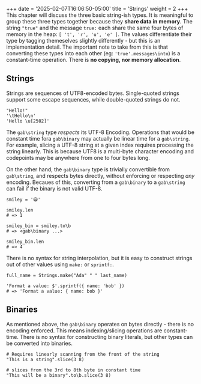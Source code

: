 +++
date = '2025-02-07T16:06:50-05:00'
title = 'Strings'
weight = 2
+++
This chapter will discuss the three basic string-ish types. It is meaningful to group these three types together because they **share data in memory**.
The string `"true"` and the message `true:` each share the same four bytes of memory in the heap: `[ 't', 'r', 'u', 'e' ]`.
The values differentiate their type by tagging themeselves slightly differently - but this is an implementation detail. The important note to take from this is that
converting these types into each other (eg: `'true'.messages\into`) is a constant-time operation. There is **no copying, nor memory allocation**.
## Strings
Strings are sequences of UTF8-encoded bytes. Single-quoted strings support some escape sequences, while double-quoted strings do not.
```gab
"Hello!"
'\tHello\n'
'Hello \u[2502]'
```
The `gab\string` type *respects* its UTF-8 Encoding. Operations that would be constant time fora `gab\binary` may actually be linear time for a `gab\string`. For example,
slicing a UTF-8 string at a given index requires processing the string linearly. This is because UTF8 is a multi-byte character encoding and codepoints may be anywhere from one to four bytes long.

On the other hand, the `gab\binary` type is trivially convertible from `gab\string`, and respects bytes directly, without enforcing or respecting *any* encoding. Becaues of this, converting from a `gab\binary` to a `gab\string` can fail if the binary is not valid UTF-8.
```gab
smiley = '😀'

smiley.len
# => 1

smiley_bin = smiley.to\b
# => <gab\binary ...>

smiley_bin.len
# => 4
```
There is no syntax for string interpolation, but it is easy to construct strings out of other values using `make:` or `sprintf:`.
```gab
full_name = Strings.make("Ada" " " last_name)

'Format a value: $'.sprintf({ name: 'bob' })
# => 'Format a value: { name: bob }'
```
## Binaries
As mentioned above, the `gab\binary` operates on bytes directly - there is no encoding enforced. This means indexing/slicing operations are constant-time.
There is no syntax for constructing binary literals, but other types can be converted into binaries.
```gab
# Requires linearly scanning from the front of the string
"This is a string".slice(3 8)

# slices from the 3rd to 8th byte in constant time
"This will be a binary".to\b.slice(3 8)
```
